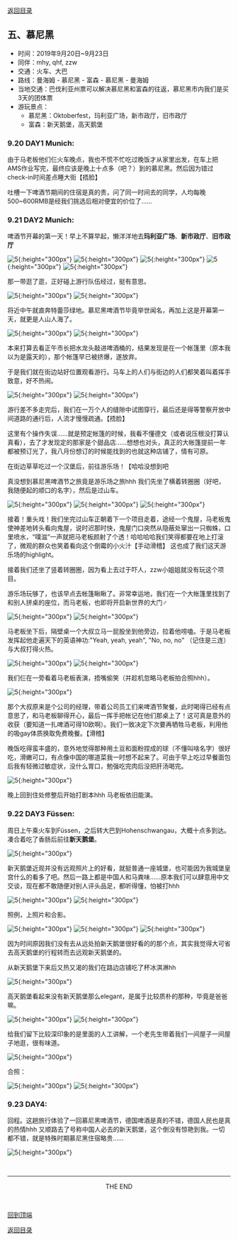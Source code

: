 [返回目录](README.md)

## 五、慕尼黑

- 时间：2019年9月20日~9月23日
- 同伴：mhy, qhf, zzw
- 交通：火车、大巴
- 路线：曼海姆 - 慕尼黑 - 富森 - 慕尼黑 - 曼海姆
- 当地交通：巴伐利亚州票可以解决慕尼黑和富森的往返，慕尼黑市内我们是买3天的团体票
- 游玩景点：
    - 慕尼黑：Oktoberfest，玛利亚广场，新市政厅，旧市政厅
    - 富森：新天鹅堡，高天鹅堡


### 9.20 DAY1 Munich: 

由于马老板他们仨火车晚点，我也不慌不忙吃过晚饭才从家里出发，在车上把AMS作业写完，最终应该是晚上十点多（吧？）到的慕尼黑。然后因为错过check-in时间差点睡大街【捂脸】

吐槽一下啤酒节期间的住宿是真的贵，问了同一时间去的同学，人均每晚500~600RMB是经我们挑选后相对便宜的价位了……

### 9.21 DAY2 Munich: 

啤酒节开幕的第一天！早上不算早起，懒洋洋地去**玛利亚广场**、**新市政厅**、**旧市政厅**

![5](munich_images/munich1.JPG){:height="300px"}
![5](munich_images/munich2.JPG){:height="300px"}
![5](munich_images/munich3.JPG){:height="300px"}
![5](munich_images/munich4.JPG){:height="300px"}
![5](munich_images/munich5.JPG){:height="300px"}

那一带逛了逛，正好碰上游行队伍经过，挺有意思。

![5](munich_images/munich6.JPG){:height="300px"}
![5](munich_images/munich7.JPG){:height="300px"}

将近中午就直奔特蕾莎绿地。慕尼黑啤酒节毕竟举世闻名，再加上这是开幕第一天，就更是人山人海了。

![5](munich_images/munich8.JPG){:height="300px"}
![5](munich_images/munich9.JPG){:height="300px"}

本来打算去看正午市长把水龙头敲进啤酒桶的，结果发现是在一个帐篷里（原本我以为是露天的），那个帐篷早已被挤爆，遂放弃。

于是我们就在街边站好位置观看游行。马车上的人们与街边的人们都笑着叫着挥手致意，好不热闹。

![5](munich_images/munich10.JPG){:height="300px"}
![5](munich_images/munich11.JPG){:height="300px"}

游行差不多走完后，我们在一万个人的缝隙中试图穿行，最后还是得等警察开放中间道路的通行后，人流才慢慢疏通。【捂脸】

这里有个操作失误……就是预定帐篷的时候，我看不懂德文（或者说压根没打算认真看），去了才发现定的那家是个甜品店……想想也对头，真正的大帐篷提前一年都被预订光了，我八月份想订的时候能找到的也就这种店铺了，情有可原。

在街边草草吃过一个汉堡后，前往游乐场！【哈哈没想到吧

真没想到慕尼黑啤酒节之旅竟是游乐场之旅hhh 我们先坐了横着转圈圈（好吧，我随便起的顺口的名字），然后是过山车。

![5](munich_images/munich12.JPG){:height="300px"}
![5](munich_images/munich13.JPG){:height="300px"}
![5](munich_images/munich14.JPG){:height="300px"}


接着！重头戏！我们坐完过山车正朝着下一个项目走着，途经一个鬼屋，马老板鬼使神差地转头看向鬼屋，说时迟那时快，鬼屋门口突然从隐蔽处窜出一只蜘蛛，口里喷水，“噗滋”一声就把马老板颜射了个透！哈哈哈哈我们笑得都要在地上打滚了，微观的群众也笑着看向这个倒霉的小火汁【手动滑稽】 这也成了我们这天游乐场的highlight。

接着我们还坐了竖着转圈圈，因为看上去过于吓人，zzw小姐姐就没有玩这个项目。

游乐场玩够了，也该早点去帐篷瞅瞅了。非常幸运地，我们在一个大帐篷里找到了和别人拼桌的座位，而马老板，也即将开启新世界的大门♂

![5](munich_images/munich15.JPG){:height="300px"}
![5](munich_images/munich16.JPG){:height="300px"}

马老板坐下后，隔壁桌一个大叔立马一屁股坐到他旁边，拉着他唠嗑。于是马老板发挥起他走遍天下的英语神功:"Yeah, yeah, yeah", "No, no, no" （记住是三连）与大叔打得火热。

![5](munich_images/munich17.JPG){:height="300px"}
![5](munich_images/munich18.JPG){:height="300px"}

我们仨在一旁看着马老板表演，捂嘴偷笑（并趁机忽略马老板拍合照hhh）。

![5](munich_images/munich19.JPG){:height="300px"}

那个大叔原来是个公司的经理，带着公司员工们来啤酒节聚餐，此时喝得已经有点意思了，和马老板聊得开心，最后一挥手把帐记在他们那桌上了！这可真是意外的收获（要知道一扎啤酒可得10欧啊）。我们一致决定下次要再牺牲马老板，利用他的吸gay体质换取免费晚餐。【滑稽】

晚饭吃得蛮丰盛的，意外地觉得那种用土豆和面粉捏成的球（不懂叫啥名字）很好吃，滑嫩可口，有点像中国的哪道菜我一时想不起来了。可由于早上吃过早餐面包后我有轻微过敏症状，没什么胃口，勉强吃完肉后没把肝汤喝完。

![5](munich_images/munich20.JPG){:height="300px"}

晚上回到住处修整后开始打剧本hhh 马老板依旧能演。

### 9.22 DAY3 Füssen: 

周日上午乘火车到Füssen，之后转大巴到Hohenschwangau，大概十点多到达。凑合着吃了香肠后前往**新天鹅堡**。

![5](munich_images/schwan1.JPG){:height="300px"}

新天鹅堡近观并没有远观照片上的好看，就挺普通一座城堡，也可能因为我城堡皇宫什么的看多了吧。然后一路上都是中国人和马粪味……原本我们可以肆意用中文交谈，现在都不敢随便对别人评头品足，都听得懂，怕被打hhh

![5](munich_images/schwan2.JPG){:height="300px"}
![5](munich_images/schwan3.JPG){:height="300px"}

照例，上照片和合影。

![5](munich_images/schwan4.JPG){:height="300px"}
![5](munich_images/schwan5.JPG){:height="300px"}
![5](munich_images/schwan6.JPG){:height="300px"}

因为时间原因我们没有去从远处拍新天鹅堡很好看的的那个点，其实我觉得大可省去高天鹅堡的行程转而去远观新天鹅堡的。

从新天鹅堡下来后又热又渴的我们在路边店铺吃了杯冰淇淋hh

![5](munich_images/schwan7.JPG){:height="300px"}

高天鹅堡看起来没有新天鹅堡那么elegant，是属于比较质朴的那种，毕竟是爸爸嘛。

![5](munich_images/schwan8.JPG){:height="300px"}
![5](munich_images/schwan9.JPG){:height="300px"}

给我们留下比较深印象的是里面的人工讲解，一个老先生带着我们一间屋子一间屋子地逛，很有味道。

![5](munich_images/schwan10.JPG){:height="300px"}

合照：

![5](munich_images/schwan11.JPG){:height="300px"}
![5](munich_images/schwan12.JPG){:height="300px"}

### 9.23 DAY4: 

回程。这趟旅行体验了一回慕尼黑啤酒节，德国啤酒是真的不错，德国人民也是真的热情hhh 又顺路去了号称中国人必去的新天鹅堡，这个倒没有惊艳到我。一切都不错，就是特殊时期慕尼黑住宿略贵……

![5](munich_images/munich21.JPG){:height="300px"}

&nbsp;

---
<center>THE END</center>

&nbsp;

[回到顶端](#五慕尼黑)

[返回目录](README.md)
